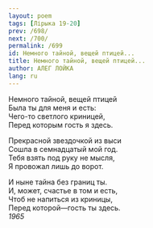 ```yaml
---
layout: poem
tags: [Лірыка 19-20]
prev: /698/
next: /700/
permalink: /699
id: Немного тайной, вещей птицей...
title: Немного тайной, вещей птицей...
author: АЛЕГ ЛОЙКА
lang: ru
---
```



Немного тайной, вещей птицей  
Была ты для меня и есть:  
Чего-то светлого криницей,  
Перед которым гость я здесь.  

Прекрасной звездочкой из выси  
Сошла в семнадцатый мой год.  
Тебя взять под руку не мысля,  
Я провожал лишь до ворот.  

И ныне тайна без границ ты.  
И, может, счастье в том и есть,  
Чтоб не напиться из криницы,  
Перед которой—гость ты здесь.  
*1965*  
